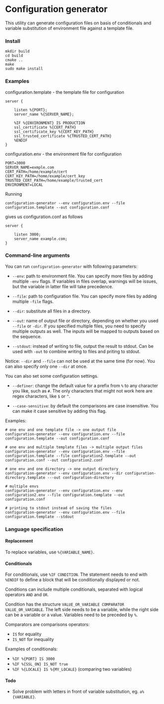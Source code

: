 # Configuration generator

This utility can generate configuration files on basis of conditionals and variable 
substitution of environment file against a template file.

### Install

```
mkdir build
cd build
cmake ..
make
sudo make install
```

### Examples

configuration.template - the template file for configuration
```
server {

    listen %{PORT};
    server_name %{SERVER_NAME};

    %IF %{ENVIRONMENT} IS PRODUCTION
    ssl_certificate %{CERT_PATH}
    ssl_certificate_key %{CERT_KEY_PATH}
    ssl_trusted_certificate %{TRUSTED_CERT_PATH}
    %ENDIF
}
```

configuration.env - the environment file for configuration
```
PORT=3000
SERVER_NAME=exmple.com
CERT_PATH=/home/example/cert
CERT_KEY_PATH=/home/example/cert_key
TRUSTED_CERT_PATH=/home/example/trusted_cert
ENVIRONMENT=LOCAL
```

Running 
```
configuration-generator --env configuration.env --file configuration.template --out configuration.conf
```

gives us configuration.conf as follows

```
server {

    listen 3000;
    server_name example.com;
}
```

### Command-line arguments

You can run ``configuration-generator`` with following parameters:

* ``--env``: path to environment file. You can specify more files by adding multiple ``-env`` flags. 
If variables in files overlap, warnings will be issues, but the variable in latter file will take precedence.

* ``--file``: path to configuration file. You can specify more files by adding multiple ``-file`` flags.

* ``--dir``: substitute all files in a directory.

* ``--out``: name of output file or directory, depending on whether you used ``--file`` or ``-dir``. 
If you specified multiple files, you need to specify multiple outputs as well. 
The inputs will be mapped to outputs based on the sequence.

* ``--stdout``: instead of writing to file, output the result to stdout. 
Can be used with ``-out`` to combine writing to files and priting to stdout.

Notice: ``--dir`` and ``--file`` can not be used at the same time (for now). 
You can also specify only one ``--dir`` at once.

You can also set some configuration settings.

* ``--definer``: change the default value for a prefix from ``%`` to any character you like, such as ``#``. 
The only characters that might not work here are regex characters, like ``$`` or ``^``.

* ``--case-sensitive``: by default the comparisons are case insensitive. You can make it case sensitive by adding this flag.

Examples:

```
# one env and one template file -> one output file
configuration-generator --env configuration.env --file configuration.template --out configuration.conf

# one env and multiple template files -> multiple output files
configuration-generator --env configuration.env --file configuration.template --file configuration2.template --out configuration.conf --out configuration2.conf

# one env and one directory -> one output directory
configuration-generator --env configuration.env --dir configuration-directory.template ---out configuration-directory

# multiple envs
configuration-generator --env configuration.env --env configuration2.env --file configuration.template --out configuration.conf

# printing to stdout instead of saving the files
configuration-generator --env configuration.env --file configuration.template --stdout
```

### Language specification

#### Replacement

To replace variables, use ``%{VARIABLE_NAME}``.

#### Conditionals

For conditionals, use ``%IF CONDITION``. 
The statement needs to end with ``%ENDIF`` to define a block that will be conditionally displayed or not.

Conditions can include multiple conditionals, separated with logical operators ``AND`` and ``OR``.

Condition has the structure ``VALUE_OR_VARIABLE COMPARATOR VALUE_OR_VARIABLE``. The left side needs to be a variable, 
while the right side can be a variable or a value. Variables need to be preceded by ``%``.

Comparators are comparisons operators:

* ``IS`` for equality
* ``IS_NOT`` for inequality

Examples of conditionals:

* ``%IF %{PORT} IS 3000``
* ``%IF %{SSL_ON} IS_NOT true``
* ``%IF %{LOCALE} IS %{MY_LOCALE}`` (comparing two variables)

#### Todo

* Solve problem with letters in front of variable substitution, eg. ``a%{VARIABLE}``.

